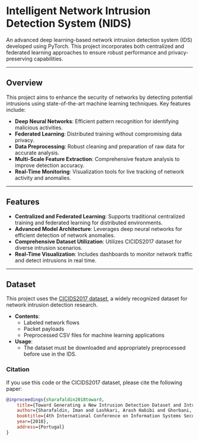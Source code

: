 # Intelligent Network Intrusion Detection System (NIDS)

An advanced deep learning-based network intrusion detection system (IDS) developed using PyTorch. This project incorporates both centralized and federated learning approaches to ensure robust performance and privacy-preserving capabilities.

---

## Overview

This project aims to enhance the security of networks by detecting potential intrusions using state-of-the-art machine learning techniques. Key features include:

- **Deep Neural Networks**: Efficient pattern recognition for identifying malicious activities.
- **Federated Learning**: Distributed training without compromising data privacy.
- **Data Preprocessing**: Robust cleaning and preparation of raw data for accurate analysis.
- **Multi-Scale Feature Extraction**: Comprehensive feature analysis to improve detection accuracy.
- **Real-Time Monitoring**: Visualization tools for live tracking of network activity and anomalies.

---

## Features

- **Centralized and Federated Learning**: Supports traditional centralized training and federated learning for distributed environments.
- **Advanced Model Architecture**: Leverages deep neural networks for efficient detection of network anomalies.
- **Comprehensive Dataset Utilization**: Utilizes CICIDS2017 dataset for diverse intrusion scenarios.
- **Real-Time Visualization**: Includes dashboards to monitor network traffic and detect intrusions in real time.

---

## Dataset

This project uses the [CICIDS2017 dataset](https://www.unb.ca/cic/datasets/ids-2017.html), a widely recognized dataset for network intrusion detection research. 

- **Contents**:
  - Labeled network flows
  - Packet payloads
  - Preprocessed CSV files for machine learning applications
- **Usage**:
  - The dataset must be downloaded and appropriately preprocessed before use in the IDS.

### Citation

If you use this code or the CICIDS2017 dataset, please cite the following paper:

```bibtex
@inproceedings{sharafaldin2018toward,
    title={Toward Generating a New Intrusion Detection Dataset and Intrusion Traffic Characterization},
    author={Sharafaldin, Iman and Lashkari, Arash Habibi and Ghorbani, Ali A},
    booktitle={4th International Conference on Information Systems Security and Privacy (ICISSP)},
    year={2018},
    address={Portugal}
}
